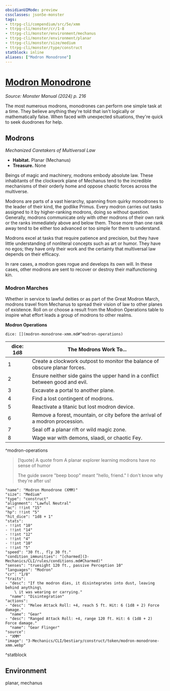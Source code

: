 ```yaml
---
obsidianUIMode: preview
cssclasses: json5e-monster
tags:
- ttrpg-cli/compendium/src/5e/xmm
- ttrpg-cli/monster/cr/1-8
- ttrpg-cli/monster/environment/mechanus
- ttrpg-cli/monster/environment/planar
- ttrpg-cli/monster/size/medium
- ttrpg-cli/monster/type/construct
statblock: inline
aliases: ["Modron Monodrone"]
---
```

# [Modron Monodrone](3-Mechanics\CLI\bestiary\construct/modron-monodrone-xmm.md)
*Source: Monster Manual (2024) p. 216*  

The most numerous modrons, monodrones can perform one simple task at a time. They believe anything they're told that isn't logically or mathematically false. When faced with unexpected situations, they're quick to seek duodrones for help.

## Modrons

*Mechanized Caretakers of Multiversal Law*

- **Habitat.** Planar (Mechanus)  
- **Treasure.** None  

Beings of magic and machinery, modrons embody absolute law. These inhabitants of the clockwork plane of Mechanus tend to the incredible mechanisms of their orderly home and oppose chaotic forces across the multiverse.

Modrons are parts of a vast hierarchy, spanning from quirky monodrones to the leader of their kind, the godlike Primus. Every modron carries out tasks assigned to it by higher-ranking modrons, doing so without question. Generally, modrons communicate only with other modrons of their own rank or the ranks immediately above and below them. Those more than one rank away tend to be either too advanced or too simple for them to understand.

Modrons excel at tasks that require patience and precision, but they have little understanding of nonliteral concepts such as art or humor. They have no egos; they have only their work and the certainty that multiversal law depends on their efficacy.

In rare cases, a modron goes rogue and develops its own will. In these cases, other modrons are sent to recover or destroy their malfunctioning kin.

### Modron Marches

Whether in service to lawful deities or as part of the Great Modron March, modrons travel from Mechanus to spread their vision of law to other planes of existence. Roll on or choose a result from the Modron Operations table to inspire what effort leads a group of modrons to other realms.

**Modron Operations**

`dice: [](modron-monodrone-xmm.md#^modron-operations)`

| dice: 1d8 | The Modrons Work To... |
|-----------|------------------------|
| 1 | Create a clockwork outpost to monitor the balance of obscure planar forces. |
| 2 | Ensure neither side gains the upper hand in a conflict between good and evil. |
| 3 | Excavate a portal to another plane. |
| 4 | Find a lost contingent of modrons. |
| 5 | Reactivate a titanic but lost modron device. |
| 6 | Remove a forest, mountain, or city before the arrival of a modron procession. |
| 7 | Seal off a planar rift or wild magic zone. |
| 8 | Wage war with demons, slaadi, or chaotic Fey. |
^modron-operations

> [!quote] A quote from A planar explorer learning modrons have no sense of humor  
> 
> The guide swore "beep boop" meant "hello, friend." I don't know why they're after us!


```statblock
"name": "Modron Monodrone (XMM)"
"size": "Medium"
"type": "construct"
"alignment": "Lawful Neutral"
"ac": !!int "15"
"hp": !!int "5"
"hit_dice": "1d8 + 1"
"stats":
- !!int "10"
- !!int "14"
- !!int "12"
- !!int "4"
- !!int "10"
- !!int "5"
"speed": "30 ft., fly 30 ft."
"condition_immunities": "[charmed](3-Mechanics/CLI/rules/conditions.md#Charmed)"
"senses": "truesight 120 ft., passive Perception 10"
"languages": "Modron"
"cr": "1/8"
"traits":
- "desc": "If the modron dies, it disintegrates into dust, leaving behind anything\
    \ it was wearing or carrying."
  "name": "Disintegration"
"actions":
- "desc": "Melee Attack Roll: +4, reach 5 ft. Hit: 6 (1d8 + 2) Force damage."
  "name": "Gear"
- "desc": "Ranged Attack Roll: +4, range 120 ft. Hit: 6 (1d8 + 2) Force damage."
  "name": "Gear Flinger"
"source":
- "XMM"
"image": "3-Mechanics/CLI/bestiary/construct/token/modron-monodrone-xmm.webp"
```
^statblock

## Environment

planar, mechanus